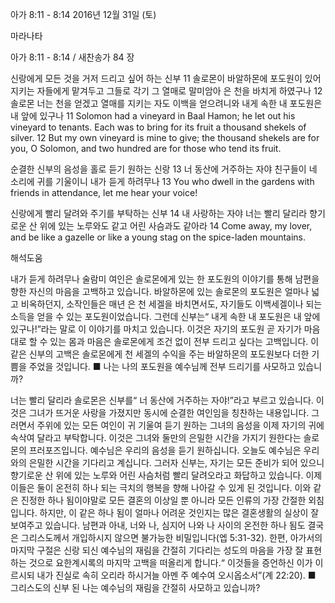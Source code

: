 아가 8:11 - 8:14 
2016년 12월 31일 (토)

마라나타



아가 8:11 - 8:14 / 새찬송가 84 장


신랑에게 모든 것을 거저 드리고 싶어 하는 신부
11 솔로몬이 바알하몬에 포도원이 있어 지키는 자들에게 맡겨두고 그들로 각기 그 열매로 말미암아 은 천을 바치게 하였구나 12 솔로몬 너는 천을 얻겠고 열매를 지키는 자도 이백을 얻으려니와 내게 속한 내 포도원은 내 앞에 있구나
11 Solomon had a vineyard in Baal Hamon; he let out his vineyard to tenants. Each was to bring for its fruit a thousand shekels of silver. 12 But my own vineyard is mine to give; the thousand shekels are for you, O Solomon, and two hundred are for those who tend its fruit. 


순결한 신부의 음성을 홀로 듣기 원하는 신랑
13 너 동산에 거주하는 자야 친구들이 네 소리에 귀를 기울이니 내가 듣게 하려무나
13 You who dwell in the gardens with friends in attendance, let me hear your voice! 


신랑에게 빨리 달려와 주기를 부탁하는 신부
14 내 사랑하는 자야 너는 빨리 달리라 향기로운 산 위에 있는 노루와도 같고 어린 사슴과도 같아라
14 Come away, my lover, and be like a gazelle or like a young stag on the spice-laden mountains.

해석도움





내가 듣게 하려무나 
술람미 여인은 솔로몬에게 있는 한 포도원의 이야기를 통해 남편을 향한 자신의 마음을 고백하고 있습니다. 바알하몬에 있는 솔로몬의 포도원은 얼마나 넓고 비옥하던지, 소작인들은 매년 은 천 세겔을 바치면서도, 자기들도 이백세겔이나 되는 소득을 얻을 수 있는 포도원이었습니다. 그런데 신부는“ 내게 속한 내 포도원은 내 앞에 있구나!”라는 말로 이 이야기를 마치고 있습니다. 이것은 자기의 포도원 곧 자기가 마음대로 할 수 있는 몸과 마음은 솔로몬에게 조건 없이 전부 드리고 싶다는 고백입니다. 이 같은 신부의 고백은 솔로몬에게 천 세겔의 수익을 주는 바알하몬의 포도원보다 더한 기쁨을 주었을 것입니다.
■ 나는 나의 포도원을 예수님께 전부 드리기를 사모하고 있습니까?

너는 빨리 달리라 
솔로몬은 신부를“ 너 동산에 거주하는 자야!”라고 부르고 있습니다. 이것은 그녀가 뜨거운 사랑을 가졌지만 동시에 순결한 여인임을 칭찬하는 내용입니다. 그러면서 주위에 있는 모든 여인이 귀 기울여 듣기 원하는 그녀의 음성을 이제 자기의 귀에 속삭여 달라고 부탁합니다. 이것은 그녀와 둘만의 은밀한 시간을 가지기 원한다는 솔로몬의 프러포즈입니다. 예수님은 우리의 음성을 듣기 원하십니다. 오늘도 예수님은 우리와의 은밀한 시간을 기다리고 계십니다. 그러자 신부는, 자기는 모든 준비가 되어 있으니 향기로운 산 위에 있는 노루와 어린 사슴처럼 빨리 달려오라고 화답하고 있습니다. 이제 이들은 둘이 온전히 하나 되는 극치의 행복을 향해 나아갈 수 있게 된 것입니다. 이와 같은 진정한 하나 됨이야말로 모든 결혼의 이상일 뿐 아니라 모든 인류의 가장 간절한 외침입니다. 하지만, 이 같은 하나 됨이 얼마나 어려운 것인지는 많은 결혼생활의 실상이 잘 보여주고 있습니다. 남편과 아내, 너와 나, 심지어 나와 나 사이의 온전한 하나 됨도 결국은 그리스도께서 개입하시지 않으면 불가능한 비밀입니다(엡 5:31-32). 한편, 아가서의 마지막 구절은 신랑 되신 예수님의 재림을 간절히 기다리는 성도의 마음을 가장 잘 표현 하는 것으로 요한계시록의 마지막 고백을 떠올리게 합니다.“ 이것들을 증언하신 이가 이르시되 내가 진실로 속히 오리라 하시거늘 아멘 주 예수여 오시옵소서”(계 22:20).
■ 그리스도의 신부 된 나는 예수님의 재림을 간절히 사모하고 있습니까?